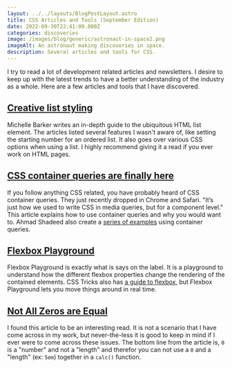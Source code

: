 ```yaml
---
layout: ../../layouts/BlogPostLayout.astro
title: CSS Articles and Tools (September Edition)
date: 2022-09-30T22:41:09.000Z
categories: discoveries
image: /images/blog/generic/astronaut-in-space2.png
imageAlt: An astronaut making discoveries in space.
description: Several articles and tools for CSS.
---
```


I try to read a lot of development related articles and newsletters. I desire to
keep up with the latest trends to have a better understanding of the industry as
a whole. Here are a few articles and tools that I have discovered.

## [Creative list styling](https://web.dev/articles/creative-list-styling)

Michelle Barker writes an in-depth guide to the ubiquitous HTML list element.
The articles listed several features I wasn't aware of, like setting the starting
number for an ordered list. It also goes over various CSS options when using a list.
I highly recommend giving it a read if you ever work on HTML pages.

## [CSS container queries are finally here](https://ishadeed.com/article/container-queries-are-finally-here/)

If you follow anything CSS related, you have probably heard of CSS container queries.
They just recently dropped in Chrome and Safari. "It’s just how we used to write
CSS in media queries, but for a component level." This article explains how to
use container queries and why you would want to. Ahmad Shadeed also create a
[series of examples](https://lab.ishadeed.com/container-queries) using container
queries.

## [Flexbox Playground](https://flexbox.tech/)

Flexbox Playground is exactly what is says on the label. It is a playground to
understand how the different flexbox properties change the rendering of the
contained elements. CSS Tricks also has
[a guide to flexbox](https://css-tricks.com/snippets/css/a-guide-to-flexbox/),
but Flexbox Playground lets you move things around in real time.

## [Not All Zeros are Equal](https://www.oddbird.net/2022/08/04/zero-units/)

I found this article to be an interesting read. It is not a scenario that I have
come across in my work, but never-the-less it is good to keep in mind if I ever
were to come across these issues. The bottom line from the article is, `0` is a
"number" and not a "length" and therefor you can not use a `0` and a "length" (ex: `5em`)
together in a `calc()` function.
